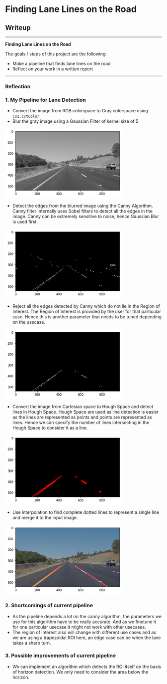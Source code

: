 # **Finding Lane Lines on the Road** 

## Writeup

---

**Finding Lane Lines on the Road**

The goals / steps of this project are the following:
* Make a pipeline that finds lane lines on the road
* Reflect on your work in a written report


[//]: # (Image References)

[image1]: ./test_videos_output/gray.png "Grayscale"
[image2]: ./test_videos_output/canny.png "Canny"
[image3]: ./test_videos_output/roi.png "Roi"
[image4]: ./test_videos_output/hough.png "Hough"
[image5]: ./test_videos_output/final.png "Final"

---

### Reflection

### 1. My Pipeline for Lane Detection

* Convert the image from RGB colorspace to Gray colorspace using `cv2.cvtColor`
* Blur the gray image using a Gaussian Filter of kernel size of 5

![alt text][image1]

* Detect the edges from the blurred image using the Canny Algorithm. Canny filter internally uses Sobel filters to detect all the edges in the image. Canny can be extremely sensitive to noise, hence Gaussian Blur is used first.

![alt text][image2]

* Reject all the edges detected by Canny which do not lie in the Region of Interest. The Region of Interest is provided by the user for that particular case. Hence this is another parameter that needs to be tuned depending on the usecase.

![alt text][image3]

* Convert the image from Cartesian space to Hough Space and detect lines in Hough Space. Hough Space are used as line detection is easier as the lines are represented as points and points are represented as lines. Hence we can specify the number of lines intersecting in the Hough Space to consider it as a line.

![alt text][image4]

* Use interpolation to find complete dotted lines to represent a single line and merge it to the input image.

![alt text][image5]

### 2. Shortcomings of current pipeline

* As the pipeline depends a lot on the canny algorithm, the parameters we use for this algorithm have to be really accurate. And as we finetune it for one particular usecase it might not work with other usecases.
* The region of interest also will change with different use cases and as we are using a trapezoidal ROI here, an edge case can be when the lane takes a sharp turn.

### 3. Possible improvements of current pipeline

* We can implement an algorithm which detects the ROI itself on the basis of horizon detection. We only need to consider the area below the horizon.
